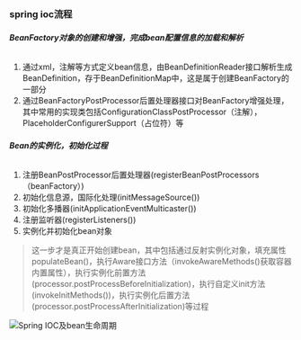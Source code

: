 ### **spring ioc流程**

###### **BeanFactory对象的创建和增强，完成bean配置信息的加载和解析**
1. 通过xml，注解等方式定义bean信息，由BeanDefinitionReader接口解析生成BeanDefinition，存于BeanDefinitionMap中，这是属于创建BeanFactory的一部分
2. 通过BeanFactoryPostProcessor后置处理器接口对BeanFactory增强处理，其中常用的实现类包括ConfigurationClassPostProcessor（注解），PlaceholderConfigurerSupport（占位符）等

###### **Bean的实例化，初始化过程**
1. 注册BeanPostProcessor后置处理器(registerBeanPostProcessors（beanFactory）)
2. 初始化信息源，国际化处理(initMessageSource())
3. 初始化多播器(initApplicationEventMulticaster())
4. 注册监听器(registerListeners())
5. 实例化并初始化bean对象
>
>这一步才是真正开始创建bean，其中包括通过反射实例化对象，填充属性populateBean()，执行Aware接口方法（invokeAwareMethods()获取容器内置属性），执行实例化前置方法(processor.postProcessBeforeInitialization)，执行自定义init方法(invokeInitMethods())，执行实例化后置方法(processor.postProcessAfterInitialization)等过程

![Spring IOC及bean生命周期](https://user-images.githubusercontent.com/31581862/129466794-54d732a2-e3a8-47ef-a042-09cd1db3cb76.png)
